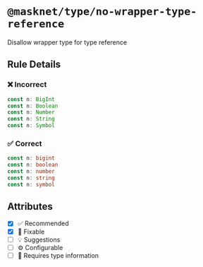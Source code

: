 <!-- begin title -->

# `@masknet/type/no-wrapper-type-reference`

Disallow wrapper type for type reference

<!-- end title -->

## Rule Details

### :x: Incorrect

```ts
const n: BigInt
const n: Boolean
const n: Number
const n: String
const n: Symbol
```

### :white_check_mark: Correct

```ts
const n: bigint
const n: boolean
const n: number
const n: string
const n: symbol
```

## Attributes

<!-- begin attributes -->

- [x] :white_check_mark: Recommended
- [x] :wrench: Fixable
- [ ] :bulb: Suggestions
- [ ] :gear: Configurable
- [ ] :thought_balloon: Requires type information

<!-- end attributes -->
